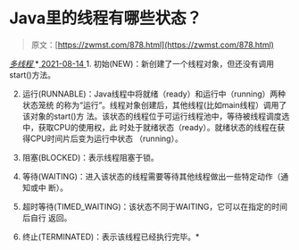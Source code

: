<!--yml
category: 未分类
date: 0001-01-01 00:00:00
--->

# Java里的线程有哪些状态？

> 原文：[https://zwmst.com/878.html](https://zwmst.com/878.html)

   [ *多线程* ](https://zwmst.com/%e5%a4%9a%e7%ba%bf%e7%a8%8b)*[ <time datetime="2021-08-14T09:30:37+08:00"> 2021-08-14 </time> ](https://zwmst.com/878.html)  1.  初始(NEW)：新创建了一个线程对象，但还没有调用start()方法。

2.  运行(RUNNABLE)：Java线程中将就绪（ready）和运行中（running）两种状态笼统 的称为“运行”。线程对象创建后，其他线程(比如main线程）调用了该对象的start()方 法。该状态的线程位于可运行线程池中，等待被线程调度选中，获取CPU的使用权，此 时处于就绪状态（ready）。就绪状态的线程在获得CPU时间片后变为运行中状态 （running）。

3.  阻塞(BLOCKED)：表示线程阻塞于锁。

4.  等待(WAITING)：进入该状态的线程需要等待其他线程做出一些特定动作（通知或中 断）。

5.  超时等待(TIMED_WAITING)：该状态不同于WAITING，它可以在指定的时间后自行 返回。

6.  终止(TERMINATED)：表示该线程已经执行完毕。*